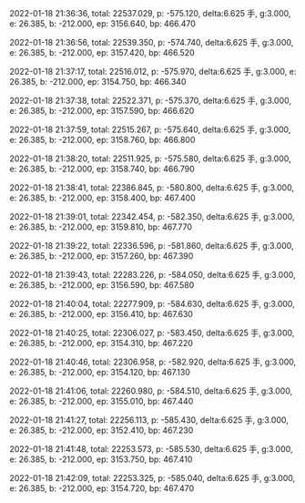 2022-01-18 21:36:36, total: 22537.029, p: -575.120, delta:6.625 手, g:3.000, e: 26.385, b: -212.000, ep: 3156.640, bp: 466.470

2022-01-18 21:36:56, total: 22539.350, p: -574.740, delta:6.625 手, g:3.000, e: 26.385, b: -212.000, ep: 3157.420, bp: 466.520

2022-01-18 21:37:17, total: 22516.012, p: -575.970, delta:6.625 手, g:3.000, e: 26.385, b: -212.000, ep: 3154.750, bp: 466.340

2022-01-18 21:37:38, total: 22522.371, p: -575.370, delta:6.625 手, g:3.000, e: 26.385, b: -212.000, ep: 3157.590, bp: 466.620

2022-01-18 21:37:59, total: 22515.267, p: -575.640, delta:6.625 手, g:3.000, e: 26.385, b: -212.000, ep: 3158.760, bp: 466.800

2022-01-18 21:38:20, total: 22511.925, p: -575.580, delta:6.625 手, g:3.000, e: 26.385, b: -212.000, ep: 3158.740, bp: 466.790

2022-01-18 21:38:41, total: 22386.845, p: -580.800, delta:6.625 手, g:3.000, e: 26.385, b: -212.000, ep: 3158.400, bp: 467.400

2022-01-18 21:39:01, total: 22342.454, p: -582.350, delta:6.625 手, g:3.000, e: 26.385, b: -212.000, ep: 3159.810, bp: 467.770

2022-01-18 21:39:22, total: 22336.596, p: -581.860, delta:6.625 手, g:3.000, e: 26.385, b: -212.000, ep: 3157.260, bp: 467.390

2022-01-18 21:39:43, total: 22283.226, p: -584.050, delta:6.625 手, g:3.000, e: 26.385, b: -212.000, ep: 3156.590, bp: 467.580

2022-01-18 21:40:04, total: 22277.909, p: -584.630, delta:6.625 手, g:3.000, e: 26.385, b: -212.000, ep: 3156.410, bp: 467.630

2022-01-18 21:40:25, total: 22306.027, p: -583.450, delta:6.625 手, g:3.000, e: 26.385, b: -212.000, ep: 3154.310, bp: 467.220

2022-01-18 21:40:46, total: 22306.958, p: -582.920, delta:6.625 手, g:3.000, e: 26.385, b: -212.000, ep: 3154.120, bp: 467.130

2022-01-18 21:41:06, total: 22260.980, p: -584.510, delta:6.625 手, g:3.000, e: 26.385, b: -212.000, ep: 3155.010, bp: 467.440

2022-01-18 21:41:27, total: 22256.113, p: -585.430, delta:6.625 手, g:3.000, e: 26.385, b: -212.000, ep: 3152.410, bp: 467.230

2022-01-18 21:41:48, total: 22253.573, p: -585.530, delta:6.625 手, g:3.000, e: 26.385, b: -212.000, ep: 3153.750, bp: 467.410

2022-01-18 21:42:09, total: 22253.325, p: -585.040, delta:6.625 手, g:3.000, e: 26.385, b: -212.000, ep: 3154.720, bp: 467.470